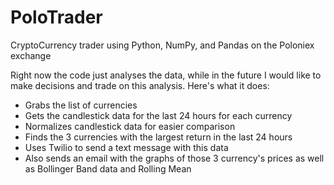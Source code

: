 # PoloTrader
CryptoCurrency trader using Python, NumPy, and Pandas on the Poloniex exchange

Right now the code just analyses the data, while in the future I would like to make decisions and trade on this analysis.
Here's what it does:
- Grabs the list of currencies
- Gets the candlestick data for the last 24 hours for each currency
- Normalizes candlestick data for easier comparison
- Finds the 3 currencies with the largest return in the last 24 hours
- Uses Twilio to send a text message with this data
- Also sends an email with the graphs of those 3 currency's prices as well as Bollinger Band data and Rolling Mean
